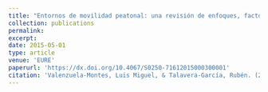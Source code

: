 ```yaml
---
title: "Entornos de movilidad peatonal: una revisión de enfoques, factores y condicionantes"
collection: publications
permalink:
excerpt:
date: 2015-05-01
type: article
venue: 'EURE'
paperurl: 'https://dx.doi.org/10.4067/S0250-71612015000300001'
citation: 'Valenzuela-Montes, Luis Miguel, & Talavera-García, Rubén. (2015). Entornos de movilidad peatonal: una revisión de enfoques, factores y condicionantes. <i>EURE</i> (Santiago), 41(123), 5-27.'
---
```

